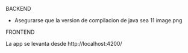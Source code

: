 BACKEND

- Asegurarse que la version de compilacion de java sea 11
image.png

FRONTEND

La app se levanta desde http://localhost:4200/